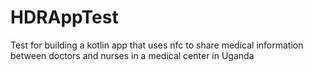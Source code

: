 # HDRAppTest
Test for building a kotlin app that uses nfc to share medical information between doctors and nurses in a medical center in Uganda
